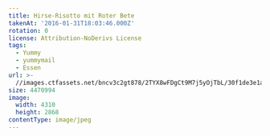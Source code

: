 ```yaml
---
title: Hirse-Risotto mit Roter Bete
takenAt: '2016-01-31T18:03:46.000Z'
rotation: 0
license: Attribution-NoDerivs License
tags:
  - Yummy
  - yummymail
  - Essen
url: >-
  //images.ctfassets.net/bncv3c2gt878/2TYX8wFDgCt9M7j5yOjTbL/30f1de3e1abca94cbb26e6f83963e290/hirse-risotto-mit-roter-bete_24617775542_o
size: 4470994
image:
  width: 4310
  height: 2868
contentType: image/jpeg
---
```


